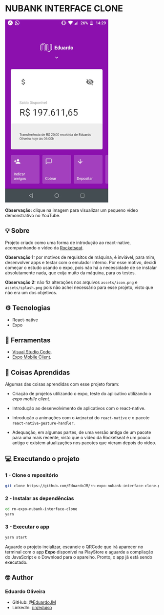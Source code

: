 # NUBANK INTERFACE CLONE

[![Nubank Clone Interface](.github/images/interface.jpeg)](https://www.youtube.com/watch?v=x0IL21lbc8w)

**Observação:** clique na imagem para visualizar um pequeno vídeo demonstrativo no YouTube.

## :bulb: Sobre

Projeto criado como uma forma de introdução ao react-native, acompanhando o vídeo da [Rocketseat](https://youtu.be/DDm0M_rZLJo).

**Observação 1:** por motivos de requisitos de máquina, é inviável, para mim, desenvolver apps e testar com o emulador interno. Por esse motivo, decidi começar o estudo usando o expo, pois não há a necessidade de se instalar absolutamente nada, que exija muito da máquina, para os testes.

**Observação 2:** não fiz alterações nos arquivos `assets/icon.png` e `assets/splash.png` pois não achei necessário para esse projeto, visto que não era um dos objetivos.

## :gear: Tecnologias

- React-native
- Expo

## :hammer: Ferramentas

- [Visual Studio Code](https://code.visualstudio.com/download).
- [Expo Mobile Client](https://expo.io/).

## :book: Coisas Aprendidas

Algumas das coisas aprendidas com esse projeto foram:

- Criação de projetos utilizando o expo, teste do aplicativo utilizando o *expo mobile client*.

- Introdução ao desenvolvimento de aplicativos com o react-native.

- Introdução a animações com o `Animated` do `react-native` e o pacote `react-native-gesture-handler`.

- Adequação, em algumas partes, de uma versão antiga de um pacote para uma mais recente, visto que o vídeo da Rocketseat é um pouco antigo e existem atualizações nos pacotes que vieram depois do vídeo.

## :computer: Executando o projeto

### 1 - Clone o repositório

```bash
git clone https://github.com/EduardoJM/rn-expo-nubank-interface-clone.git
```

### 2 - Instalar as dependências

```bash
cd rn-expo-nubank-interface-clone
yarn
```

### 3 - Executar o app

```bash
yarn start
```

Aguarde o projeto incializar, escaneie o QRCode que irá aparecer no terminal com o app **Expo** disponível na PlayStore e aguarde a compilação do JavaScript e o Download para o aparelho. Pronto, o app já está sendo executado.

## :nerd_face: Author

### Eduardo Oliveira

- GitHub: [@EduardoJM](https://github.com/eduardojm/)
- LinkedIn: [/in/edujso](https://www.linkedin.com/in/edujso/)
